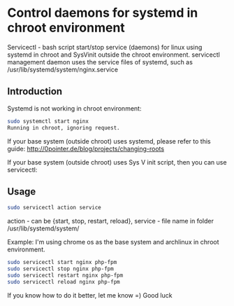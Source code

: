 Control daemons for systemd in chroot environment
=====================

Servicectl - bash script start/stop service (daemons) for linux using systemd in chroot and SysVinit outside the chroot environment.
servicectl management daemon uses the service files of systemd, such as /usr/lib/systemd/system/nginx.service

Introduction
---

Systemd is not working in chroot environment:
```bash
sudo systemctl start nginx
Running in chroot, ignoring request.
```
If your base system (outside chroot) uses systemd,
please refer to this guide: http://0pointer.de/blog/projects/changing-roots

If your base system (outside chroot) uses Sys V init script,
then you can use servicectl:

Usage
---
```bash
sudo servicectl action service
```
action - can be {start, stop, restart, reload},
service - file name in folder /usr/lib/systemd/system/

Example:
I'm using chrome os as the base system and archlinux in chroot environment.
```bash
sudo servicectl start nginx php-fpm
sudo servicectl stop nginx php-fpm
sudo servicectl restart nginx php-fpm
sudo servicectl reload nginx php-fpm
```

If you know how to do it better, let me know =)
Good luck
